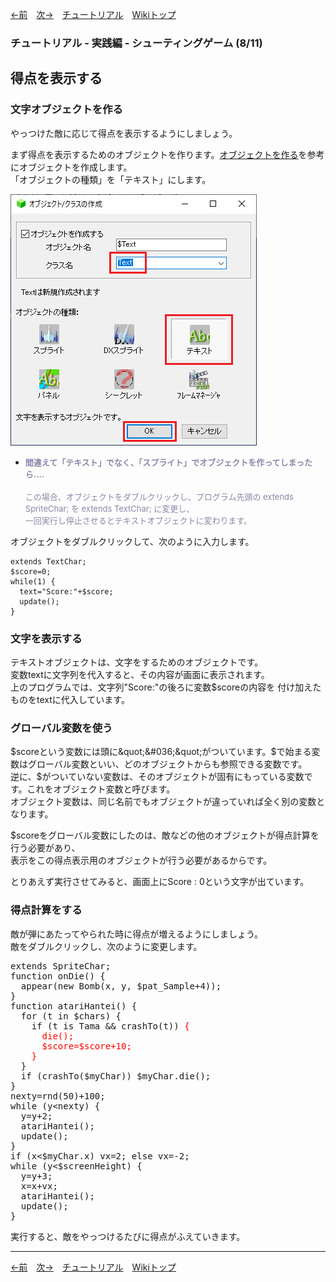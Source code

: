 

[←前](./tr-stg07)&emsp;[次→](./tr-stg09)&emsp;[チュートリアル](./tutorial)&emsp;[Wikiトップ](./)

<title>チュートリアル - 実践編 - シューティングゲーム (8/11) - 得点を表示する</title>

### チュートリアル - 実践編 - シューティングゲーム (8/11)
## 得点を表示する

### 文字オブジェクトを作る

やっつけた敵に応じて得点を表示するようにしましょう。

まず得点を表示するためのオブジェクトを作ります。[オブジェクトを作る](./tr-basic02)を参考にオブジェクトを作成します。  
「オブジェクトの種類」を「テキスト」にします。

![newtext.png](./img/newtext.png)

- <span style="font-size: small; color: #88a"><b>間違えて「テキスト」でなく、「スプライト」でオブジェクトを作ってしまったら....</b><br><br>
この場合、オブジェクトをダブルクリックし、プログラム先頭の extends SpriteChar; を extends TextChar; に変更し、<br>
一回実行し停止させるとテキストオブジェクトに変わります。<br></span>

オブジェクトをダブルクリックして、次のように入力します。

```
extends TextChar;
$score=0;
while(1) {
  text="Score:"+$score;
  update();
}
```

### 文字を表示する

テキストオブジェクトは、文字をするためのオブジェクトです。  
変数textに文字列を代入すると、その内容が画面に表示されます。  
上のプログラムでは、文字列&quot;Score:&quot;の後ろに変数$scoreの内容を 付け加えたものをtextに代入しています。

### グローバル変数を使う

$scoreという変数には頭に&quot;&#036;&quot;がついています。$で始まる変数はグローバル変数といい、どのオブジェクトからも参照できる変数です。  
逆に、$がついていない変数は、そのオブジェクトが固有にもっている変数です。これをオブジェクト変数と呼びます。  
オブジェクト変数は、同じ名前でもオブジェクトが違っていれば全く別の変数となります。

$scoreをグローバル変数にしたのは、敵などの他のオブジェクトが得点計算を行う必要があり、  
表示をこの得点表示用のオブジェクトが行う必要があるからです。

とりあえず実行させてみると、画面上にScore : 0という文字が出ています。

### 得点計算をする

敵が弾にあたってやられた時に得点が増えるようにしましょう。  
敵をダブルクリックし、次のように変更します。

<pre>
extends SpriteChar;
function onDie() {
  appear(new Bomb(x, y, $pat_Sample+4));
}
function atariHantei() {
  for (t in $chars) {
    if (t is Tama && crashTo(t)) <span style="color: #f00">{
      die();
      $score=$score+10;
    }</span>
  }
  if (crashTo($myChar)) $myChar.die();
}
nexty=rnd(50)+100;
while (y&lt;nexty) {
  y=y+2;
  atariHantei();
  update();
}
if (x<$myChar.x) vx=2; else vx=-2;
while (y<$screenHeight) {
  y=y+3;
  x=x+vx;
  atariHantei();
  update();
}
</pre>

実行すると、敵をやっつけるたびに得点がふえていきます。

***

[←前](./tr-stg07)&emsp;[次→](./tr-stg09)&emsp;[チュートリアル](./tutorial)&emsp;[Wikiトップ](./)
